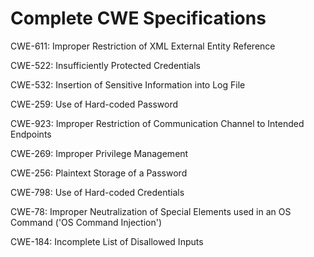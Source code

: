 

# Complete CWE Specifications

CWE-611: Improper Restriction of XML External Entity Reference

CWE-522: Insufficiently Protected Credentials

CWE-532: Insertion of Sensitive Information into Log File

CWE-259: Use of Hard-coded Password

CWE-923: Improper Restriction of Communication Channel to Intended Endpoints

CWE-269: Improper Privilege Management

CWE-256: Plaintext Storage of a Password

CWE-798: Use of Hard-coded Credentials

CWE-78: Improper Neutralization of Special Elements used in an OS Command ('OS Command Injection')

CWE-184: Incomplete List of Disallowed Inputs